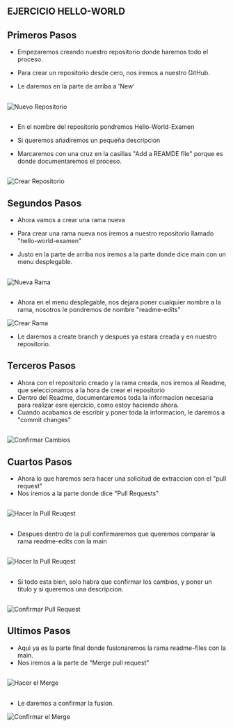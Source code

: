 ## EJERCICIO HELLO-WORLD

## Primeros Pasos

- Empezaremos creando nuestro repositorio donde haremos todo el proceso.

- Para crear un repositorio desde cero, nos iremos a nuestro GitHub.

- Le daremos en la parte de arriba  a 'New'


##

![Nuevo Repositorio](https://github.com/AlejandroRocaMateu/hello-world-examen/blob/19f41cf2a5d6bd43789560d43a326f9b6a6465df/1.PNG)

##

- En el nombre del repositorio pondremos Hello-World-Examen

- Si queremos añadiremos un pequeña descripcion

- Marcaremos con una cruz en la casillas "Add a REAMDE file" porque es donde documentaremos el proceso.

##

![Crear Repositorio](https://github.com/AlejandroRocaMateu/hello-world-examen/blob/7fa699ea33de5c75babd01e680649f6b556135f5/1.1.PNG)


## Segundos Pasos

- Ahora vamos a crear una rama nueva

- Para crear una rama nueva nos iremos a nuestro repositorio llamado "hello-world-examen"

- Justo en la parte de arriba nos iremos a la parte donde dice main con un menu desplegable.

##

![Nueva Rama](https://github.com/AlejandroRocaMateu/hello-world-examen/blob/5c957f9f479653fedee7901ca6f6452c83e0725d/2.PNG)

##

- Ahora en el menu desplegable, nos dejara poner cualquier nombre a la rama, nosotros le pondremos de nombre "readme-edits"

![Crear Rama](https://github.com/AlejandroRocaMateu/hello-world-examen/blob/79d5b68bed5e76a371fff607228e61ed8323516d/3.PNG)

- Le daremos a create branch y despues ya estara creada y en nuestro repositorio.

## Terceros Pasos

- Ahora con el repositorio creado y la rama creada, nos iremos al Readme, que seleccionamos a la hora de crear el repositorio
- Dentro del Readme, documentaremos toda la informacion necesaria para realizar esre ejercicio, como estoy haciendo ahora.
- Cuando acabamos de escribir y poner toda la informacion, le daremos a "commit changes"

##

![Confirmar Cambios](https://github.com/AlejandroRocaMateu/hello-world-examen/blob/a113a5531d65763145295b99e2dd6773da721414/4.PNG)

## Cuartos Pasos

- Ahora lo que haremos sera hacer una solicitud de extraccion con el "pull request"
- Nos iremos a la parte donde dice "Pull Requests"

##

![Hacer la Pull Reuqest](https://github.com/AlejandroRocaMateu/hello-world-examen/blob/6bfb6645c5f09aad6ac512aa47570b3f5540264c/5.PNG)
##

- Despues dentro de la pull confirmaremos que queremos comparar la rama readme-edits con la main

##

![Hacer la Pull Reuqest](https://github.com/AlejandroRocaMateu/hello-world-examen/blob/1f291ec9d78123ba7e970f7806b588729ebf9bd4/6.PNG)

##

- Si todo esta bien, solo habra que confirmar los cambios, y poner un titulo y si queremos una descripcion.

##

![Confirmar Pull Request](https://github.com/AlejandroRocaMateu/hello-world-examen/blob/9fda8b1e3de065674dc77e1f9b2737abad2c1a5f/7.PNG)

## Ultimos Pasos

- Aqui ya es la parte final donde fusionaremos la rama readme-files con la main.
- Nos iremos a la parte de "Merge pull request"

##

![Hacer el Merge ](https://github.com/AlejandroRocaMateu/hello-world-examen/blob/08e7b8fa3da588e293015d5de3cac2d2ec57dbac/8.PNG)

##

- Le daremos a confirmar la fusion.

![Confirmar el Merge ]()











